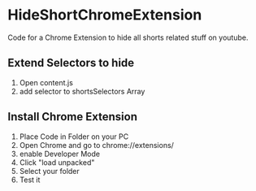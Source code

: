 # HideShortChromeExtension
Code for a Chrome Extension to hide all shorts related stuff on youtube.

## Extend Selectors to hide
1. Open content.js
2. add selector to shortsSelectors Array

## Install Chrome Extension
1. Place Code in Folder on your PC
2. Open Chrome and go to chrome://extensions/
3. enable Developer Mode
4. Click "load unpacked"
5. Select your folder
6. Test it


